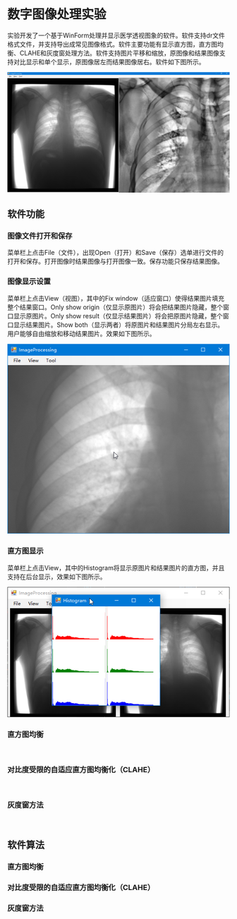 # 数字图像处理实验

实验开发了一个基于WinForm处理并显示医学透视图象的软件。软件支持dr文件格式文件，并支持导出成常见图像格式。软件主要功能有显示直方图，直方图均衡、CLAHE和灰度窗处理方法。软件支持图片平移和缩放，原图像和结果图像支持对比显示和单个显示，原图像居左而结果图像居右。软件如下图所示。

![Overview](assets/overview.png)

## 软件功能

### 图像文件打开和保存
 
菜单栏上点击File（文件），出现Open（打开）和Save（保存）选单进行文件的打开和保存。打开图像时结果图像与打开图像一致。保存功能只保存结果图像。

### 图像显示设置

菜单栏上点击View（视图），其中的Fix window（适应窗口）使得结果图片填充整个结果窗口。Only show origin（仅显示原图片）将会把结果图片隐藏，整个窗口显示原图片。Only show result（仅显示结果图片）将会把原图片隐藏，整个窗口显示结果图片。Show both（显示两者）将原图片和结果图片分局左右显示。用户能够自由缩放和移动结果图片。效果如下图所示。

![Image Setting](assets/imageSetting.png)

### 直方图显示

菜单栏上点击View，其中的Histogram将显示原图片和结果图片的直方图，并且支持在后台显示，效果如下图所示。

![Histogram](assets/histogram.png)

### 直方图均衡

![]()

### 对比度受限的自适应直方图均衡化（CLAHE）

![]()

### 灰度窗方法

![]()

## 软件算法

### 直方图均衡

### 对比度受限的自适应直方图均衡化（CLAHE）

### 灰度窗方法

